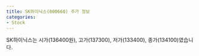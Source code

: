 ```yaml
---
title: SK하이닉스(000660) 주가 정보
categories:
- Stock
---
```

SK하이닉스는 시가(136400원), 고가(137300), 저가(133400), 종가(134100)였습니다.